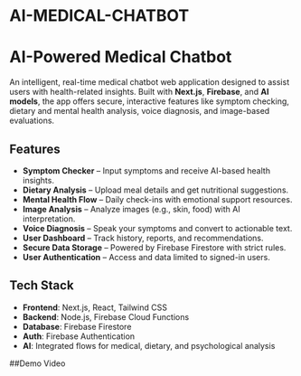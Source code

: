 # AI-MEDICAL-CHATBOT


#  AI-Powered Medical Chatbot

An intelligent, real-time medical chatbot web application designed to assist users with health-related insights. Built with **Next.js**, **Firebase**, and **AI models**, the app offers secure, interactive features like symptom checking, dietary and mental health analysis, voice diagnosis, and image-based evaluations.

##  Features

*  **Symptom Checker** – Input symptoms and receive AI-based health insights.
*  **Dietary Analysis** – Upload meal details and get nutritional suggestions.
*  **Mental Health Flow** – Daily check-ins with emotional support resources.
*  **Image Analysis** – Analyze images (e.g., skin, food) with AI interpretation.
*  **Voice Diagnosis** – Speak your symptoms and convert to actionable text.
*  **User Dashboard** – Track history, reports, and recommendations.
*  **Secure Data Storage** – Powered by Firebase Firestore with strict rules.
*  **User Authentication** – Access and data limited to signed-in users.

##  Tech Stack

* **Frontend**: Next.js, React, Tailwind CSS
* **Backend**: Node.js, Firebase Cloud Functions
* **Database**: Firebase Firestore
* **Auth**: Firebase Authentication
* **AI**: Integrated flows for medical, dietary, and psychological analysis

##Demo
Video
